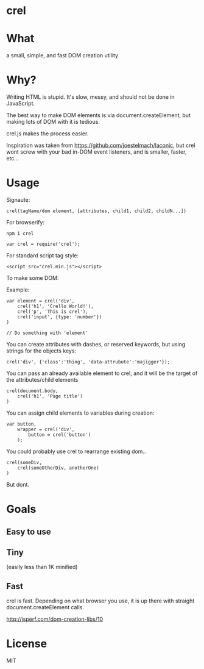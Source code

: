 crel
====

# What #

a small, simple, and fast DOM creation utility

# Why? #

Writing HTML is stupid. It's slow, messy, and should not be done in JavaScript.

The best way to make DOM elements is via document.createElement, but making lots of DOM with it is tedious.

crel.js makes the process easier.

Inspiration was taken from https://github.com/joestelmach/laconic, but crel wont screw with your bad in-DOM event listeners, and is smaller, faster, etc...

# Usage #

Signaute:

    crel(tagName/dom element, [attributes, child1, child2, childN...])

For browserify:

    npm i crel
    
    var crel = require('crel');
    
For standard script tag style:

    <script src="crel.min.js"></script>

To make some DOM:

Example:

    var element = crel('div', 
        crel('h1', 'Crello World!'),
        crel('p', 'This is crel'),
        crel('input', {type: 'number'})
    )
    
    // Do something with 'element'
    
You can create attributes with dashes, or reserved keywords, but using strings for the objects keys:

    crel('div', {'class':'thing', 'data-attrubute':'majigger'});
    
You can pass an already available element to crel, and it will be the target of the attributes/child elements

    crel(document.body, 
        crel('h1', 'Page title')
    )
    
You can assign child elements to variables during creation:

    var button,
        wrapper = crel('div',
            button = crel('button')
        );
        
You could probably use crel to rearrange existing dom..

    crel(someDiv,
        crel(someOtherDiv, anotherOne)
    )
    
But dont.
    
# Goals #

## Easy to use ##

## Tiny ##
(easily less than 1K minified)
## Fast ##

crel is fast. Depending on what browser you use, it is up there with straight document.createElement calls.

http://jsperf.com/dom-creation-libs/10

# License #

MIT
